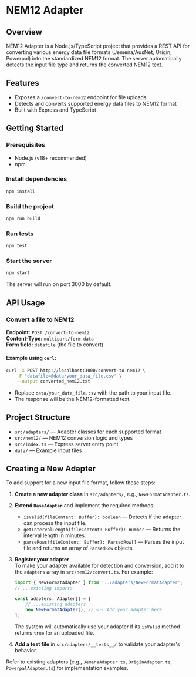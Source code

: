 # NEM12 Adapter

## Overview

NEM12 Adapter is a Node.js/TypeScript project that provides a REST API for converting various energy data file formats (Jemena/AusNet, Origin, Powerpal) into the standardized NEM12 format. The server automatically detects the input file type and returns the converted NEM12 text.

## Features

- Exposes a `/convert-to-nem12` endpoint for file uploads
- Detects and converts supported energy data files to NEM12 format
- Built with Express and TypeScript

## Getting Started

### Prerequisites

- Node.js (v18+ recommended)
- npm

### Install dependencies

```sh
npm install
```

### Build the project

```sh
npm run build
```

### Run tests

```sh
npm test
```

### Start the server

```sh
npm start
```

The server will run on port 3000 by default.

## API Usage

### Convert a file to NEM12

**Endpoint:** `POST /convert-to-nem12`  
**Content-Type:** `multipart/form-data`  
**Form field:** `datafile` (the file to convert)

#### Example using `curl`:

```sh
curl -X POST http://localhost:3000/convert-to-nem12 \
	-F "datafile=@data/your_data_file.csv" \
	--output converted_nem12.txt
```

- Replace `data/your_data_file.csv` with the path to your input file.
- The response will be the NEM12-formatted text.


## Project Structure

- `src/adapters/` — Adapter classes for each supported format
- `src/nem12/` — NEM12 conversion logic and types
- `src/index.ts` — Express server entry point
- `data/` — Example input files

## Creating a New Adapter

To add support for a new input file format, follow these steps:

1. **Create a new adapter class** in `src/adapters/`, e.g., `NewFormatAdapter.ts`.
2. **Extend `BaseAdapter`** and implement the required methods:
	- `isValid(fileContent: Buffer): boolean` — Detects if the adapter can process the input file.
	- `getIntervalLength(fileContent: Buffer): number` — Returns the interval length in minutes.
	- `parseRows(fileContent: Buffer): ParsedRow[]` — Parses the input file and returns an array of `ParsedRow` objects.
3. **Register your adapter**  
	 To make your adapter available for detection and conversion, add it to the `adapters` array in `src/nem12/convert.ts`. For example:

	 ```typescript
	 import { NewFormatAdapter } from '../adapters/NewFormatAdapter';
	 // ...existing imports

	 const adapters: Adapter[] = [
		 // ...existing adapters
		 new NewFormatAdapter(), // <-- Add your adapter here
	 ];
	 ```

	 The system will automatically use your adapter if its `isValid` method returns `true` for an uploaded file.
5. **Add a test file** in `src/adapters/__tests__/` to validate your adapter's behavior.

Refer to existing adapters (e.g., `JemenaAdapter.ts`, `OriginAdapter.ts`, `PowerpalAdapter.ts`) for implementation examples.
